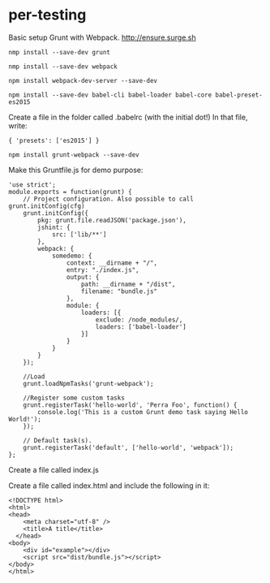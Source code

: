# per-testing
Basic setup Grunt with Webpack.
http://ensure.surge.sh 

```
nmp install --save-dev grunt

nmp install --save-dev webpack

npm install webpack-dev-server --save-dev

npm install --save-dev babel-cli babel-loader babel-core babel-preset-es2015
```

Create a file in the folder called .babelrc (with the initial dot!)
In that file, write:
```
{ 'presets': ['es2015'] }
```

```
npm install grunt-webpack --save-dev
```

Make this Gruntfile.js for demo purpose:
```
'use strict';
module.exports = function(grunt) {
    // Project configuration. Also possible to call grunt.initConfig(cfg)
    grunt.initConfig({
        pkg: grunt.file.readJSON('package.json'),
        jshint: {
            src: ['lib/**']
        },
        webpack: {
            somedemo: {
                context: __dirname + "/",
                entry: "./index.js",
                output: {
                    path: __dirname + "/dist",
                    filename: "bundle.js"
                },
                module: {
                    loaders: [{
                        exclude: /node_modules/,
                        loaders: ['babel-loader']
                    }]
                }
            }
        }
    });

    //Load
    grunt.loadNpmTasks('grunt-webpack');

    //Register some custom tasks
    grunt.registerTask('hello-world', 'Perra Foo', function() {
        console.log('This is a custom Grunt demo task saying Hello World!');
    });

    // Default task(s).
    grunt.registerTask('default', ['hello-world', 'webpack']);
};
```

Create a file called index.js


Create a file called index.html and include the following in it:
```
<!DOCTYPE html>
<html>
<head>
    <meta charset="utf-8" />
    <title>A title</title>
  </head>
<body>
    <div id="example"></div>
    <script src="dist/bundle.js"></script>
</body>
</html>
```
